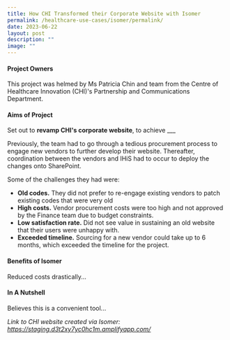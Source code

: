 ```yaml
---
title: How CHI Transformed their Corporate Website with Isomer
permalink: /healthcare-use-cases/isomer/permalink/
date: 2023-06-22
layout: post
description: ""
image: ""
---
```

#### **Project Owners**

This project was helmed by Ms Patricia Chin and team from the Centre of Healthcare Innovation (CHI)'s Partnership and Communications Department. 

#### **Aims of Project**

Set out to **revamp CHI's corporate website**, to achieve ___

Previously, the team had to go through a tedious procurement process to engage new vendors to further develop their website. Thereafter, coordination between the vendors and IHiS had to occur to deploy the changes onto SharePoint. 

Some of the challenges they had were:
* **Old codes.** They did not prefer to re-engage existing vendors to patch existing codes that were very old
* **High costs.**  Vendor procurement costs were too high and not approved by the Finance team due to budget constraints.
* **Low satisfaction rate.** Did not see value in sustaining an old website that their users were unhappy with.
* **Exceeded timeline.** Sourcing for a new vendor could take up to 6 months, which exceeded the timeline for the project.

#### **Benefits of Isomer**<br>
Reduced costs drastically...

#### **In A Nutshell** <br>
Believes this is a convenient tool...

*Link to CHI website created via Isomer: https://staging.d3t2xy7yc0hc1m.amplifyapp.com/*